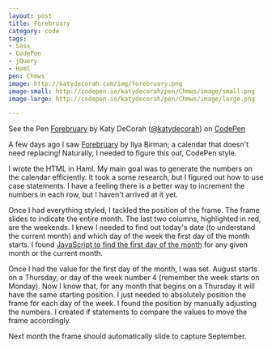 ```yaml
---
layout: post
title: Forebruary
category: code
tags: 
- Sass
- CodePen
- jQuery
- Haml
pen: Chmws
image: http://katydecorah.com/img/forebruary.png
image-small: http://codepen.io/katydecorah/pen/Chmws/image/small.png
image-large: http://codepen.io/katydecorah/pen/Chmws/image/large.png

---
```


<p data-height="500" data-theme-id="97" data-slug-hash="Chmws" data-user="katydecorah" data-default-tab="result" class='codepen'>See the Pen <a href='http://codepen.io/katydecorah/pen/Chmws'>Forebruary</a> by Katy DeCorah (<a href='http://codepen.io/katydecorah'>@katydecorah</a>) on <a href='http://codepen.io'>CodePen</a></p>

A few days ago I saw [Forebruary](http://ilyabirman.net/projects/forebruary/) by Ilya Birman; a calendar that doesn't need replacing! Naturally, I needed to figure this out, CodePen style.

I wrote the HTML in Haml. My main goal was to generate the numbers on the calendar efficiently. It took a some research, but I figured out how to use case statements. I have a feeling there is a better way to increment the numbers in each row, but I haven't arrived at it yet.

Once I had everything styled, I tackled the position of the frame. The frame slides to indicate the entire month. The last two columns, highlighted in red, are the weekends. I knew I needed to find out today's date (to understand the current month) and which day of the week the first day of the month starts. I found [JavaScript to find the first day of the month](http://stackoverflow.com/questions/13571700/get-first-and-last-date-of-current-month-with-javascript-or-jquery) for any given month or the current month. 

Once I had the value for the first day of the month, I was set. August starts on a Thursday, or day of the week number 4 (remember the week starts on Monday). Now I know that, for any month that begins on a Thursday it will have the same starting position. I just needed to absolutely position the frame for each day of the week. I found the position by manually adjusting the numbers. I created if statements to compare the values to move the frame accordingly. 

Next month the frame should automatically slide to capture September.

